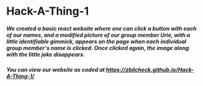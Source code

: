 # Hack-A-Thing-1

##### We created a basic react website where one can click a button with each of our names, and a modified picture of our group member Urie, with a little identifiable gimmick, appears on the page when each individual group member's name is clicked.  Once clicked again, the image along with the little joke disappears.

##### You can view our website as coded at https://zbilcheck.github.io/Hack-A-Thing-1/
